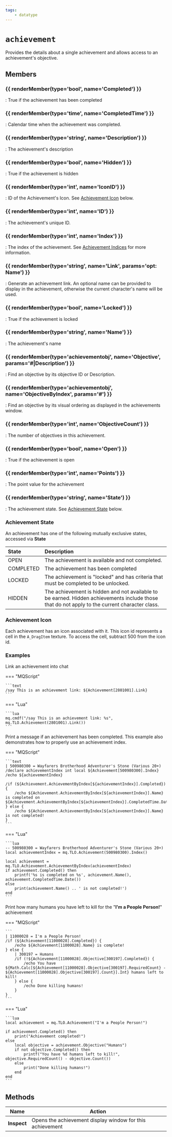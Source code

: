 ```yaml
---
tags:
    - datatype
---
```

# `achievement`

Provides the details about a single achievement and allows access to an achievement's objective.

## Members

### {{ renderMember(type='bool', name='Completed') }} 

:   True if the achievement has been completed

### {{ renderMember(type='time', name='CompletedTime') }} 

:   Calendar time when the achievement was completed.

### {{ renderMember(type='string', name='Description') }} 

:   The achievement's description

### {{ renderMember(type='bool', name='Hidden') }} 

:   True if the achievement is hidden

### {{ renderMember(type='int', name='IconID') }} 

:   ID of the Achievement's Icon. See [Achievement Icon](datatype-achievement.md#achievement-icon) below.

### {{ renderMember(type='int', name='ID') }} 

:   The achievement's unique ID.

### {{ renderMember(type='int', name='Index') }} 

:   The index of the achievement. See [Achievement Indices](../top-level-objects/tlo-achievement.md#note-about-achievement-indices) for more information.

### {{ renderMember(type='string', name='Link', params='opt: Name') }} 

:   Generate an achievement link. An optional name can be provided to display in the achievement, otherwise the current character's name will be used.

### {{ renderMember(type='bool', name='Locked') }} 

:   True if the achievement is locked

### {{ renderMember(type='string', name='Name') }} 

:   The achievement's name

### {{ renderMember(type='achievementobj', name='Objective', params='#|Description') }} 

:   Find an objective by its objective ID or Description.

### {{ renderMember(type='achievementobj', name='ObjectiveByIndex', params='#') }} 

:   Find an objective by its visual ordering as displayed in the achievements window.

### {{ renderMember(type='int', name='ObjectiveCount') }} 

:   The number of objectives in this achievement.

### {{ renderMember(type='bool', name='Open') }} 

:   True if the achievement is open

### {{ renderMember(type='int', name='Points') }} 

:   The point value for the achievement

### {{ renderMember(type='string', name='State') }} 

:   The achievement state. See [Achievement State](datatype-achievement.md#achievement-state) below.


### Achievement State

An achievement has one of the following mutually exclusive states, accessed via **State**

| State | Description |
| :--- | :--- |
| OPEN | The achievement is available and not completed. |
| COMPLETED | The achievement has been completed |
| LOCKED | The achievement is "locked" and has criteria that must be completed to be unlocked. |
| HIDDEN | The achievement is hidden and not available to be earned. Hidden achievements include those that do not apply to the current character class. |

### Achievement Icon

Each achievement has an icon associated with it. This icon id represents a cell in the `A_DragItem` texture. To access the cell, subtract 500 from the icon id.

### Examples

Link an achievement into chat

=== "MQScript"

    ```text
    /say This is an achievement link: ${Achievement[2801001].Link}
    ```

=== "Lua"

    ```lua
    mq.cmdf("/say This is an achievement link: %s", mq.TLO.Achievement(2801001).Link())
    ```

Print a message if an achievement has been completed. This example also demonstrates how to properly use an achievement index.

=== "MQScript"

    ```text
    | 500980300 = Wayfarers Brotherhood Adventurer's Stone (Various 20+)
    /declare achievementIndex int local ${Achievement[500980300].Index}
    /echo ${achievementIndex}

    /if (${Achievement.AchievementByIndex[${achievementIndex}].Completed}) {
        /echo ${Achievement.AchievementByIndex[${achievementIndex}].Name} is completed on ${Achievement.AchievementByIndex[${achievementIndex}].CompletedTime.Date}
    } else {
        /echo ${Achievement.AchievementByIndex[${achievementIndex}].Name} is not completed!
    }
    ```

=== "Lua"

    ```lua
    -- 500980300 = Wayfarers Brotherhood Adventurer's Stone (Various 20+)
    local achievementIndex = mq.TLO.Achievement(500980300).Index()

    local achievement = mq.TLO.Achievement.AchievementByIndex(achievementIndex)
    if achievement.Completed() then
        printf('%s is completed on %s', achievement.Name(), achievement.CompletedTime.Date())
    else
        print(achievement.Name() .. ' is not completed!')
    end
    ```


Print how many humans you have left to kill for the "**I'm a People Person!**" achievement

=== "MQScript"

    ```
    | 11000028 = I'm a People Person!
    /if (${Achievement[11000028].Completed}) {
        /echo ${Achievement[11000028].Name} is complete!
    } else {
        | 300197 = Humans
        /if (!${Achievement[11000028].Objective[300197].Completed}) {
            /echo You have ${Math.Calc[${Achievement[11000028].Objective[300197].RequiredCount} - ${Achievement[11000028].Objective[300197].Count}].Int} humans left to kill!
        } else {
            /echo Done killing humans!
        }
    }
    ```

=== "Lua"

    ```lua
    local achievement = mq.TLO.Achievement("I'm a People Person!")

    if achievement.Completed() then
        print("Achievement completed!")
    else
        local objective = achievement.Objective("Humans")
        if not objective.Completed() then
            printf("You have %d humans left to kill!", objective.RequiredCount() - objective.Count())
        else
            print("Done killing humans!")
        end
    end
    ```

## Methods

| Name           | Action                 |
| -------------- | ---------------------- |
| **Inspect**    | Opens the achievement display window for this achievement |

[int]: datatype-int.md
[string]: datatype-string.md
[achievementobj]: datatype-achievementobj.md
[bool]: datatype-bool.md
[time]: datatype-time.md

